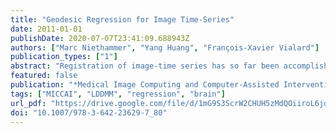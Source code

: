 ```yaml
---
title: "Geodesic Regression for Image Time-Series"
date: 2011-01-01
publishDate: 2020-07-07T23:41:09.688943Z
authors: ["Marc Niethammer", "Yang Huang", "François-Xavier Vialard"]
publication_types: ["1"]
abstract: "Registration of image-time series has so far been accomplished (i) by concatenating registrations between image pairs, (ii) by solving a joint estimation problem resulting in piecewise geodesic paths between image pairs, (iii) by kernel based local averaging or (iv) by augmenting the joint estimation with additional temporal irregularity penalties. Here, we propose a generative model extending least squares linear regression to the space of images by using a second-order dynamic formulation for image registration. Unlike previous approaches, the formulation allows for a compact representation of an approximation to the full spatio-temporal trajectory through its initial values. The method also opens up possibilities to design image-based approximation algorithms. The resulting optimization problem is solved using an adjoint method."
featured: false
publication: "*Medical Image Computing and Computer-Assisted Intervention - MICCAI 2011 - 14th International Conference, Toronto, Canada, September 18-22, 2011, Proceedings, Part II*"
tags: ["MICCAI", "LDDMM", "regression", "brain"]
url_pdf: "https://drive.google.com/file/d/1mG9S3ScrW2CHUH5zMdQOiiroL6jqjhY0"
doi: "10.1007/978-3-642-23629-7_80"
---
```



